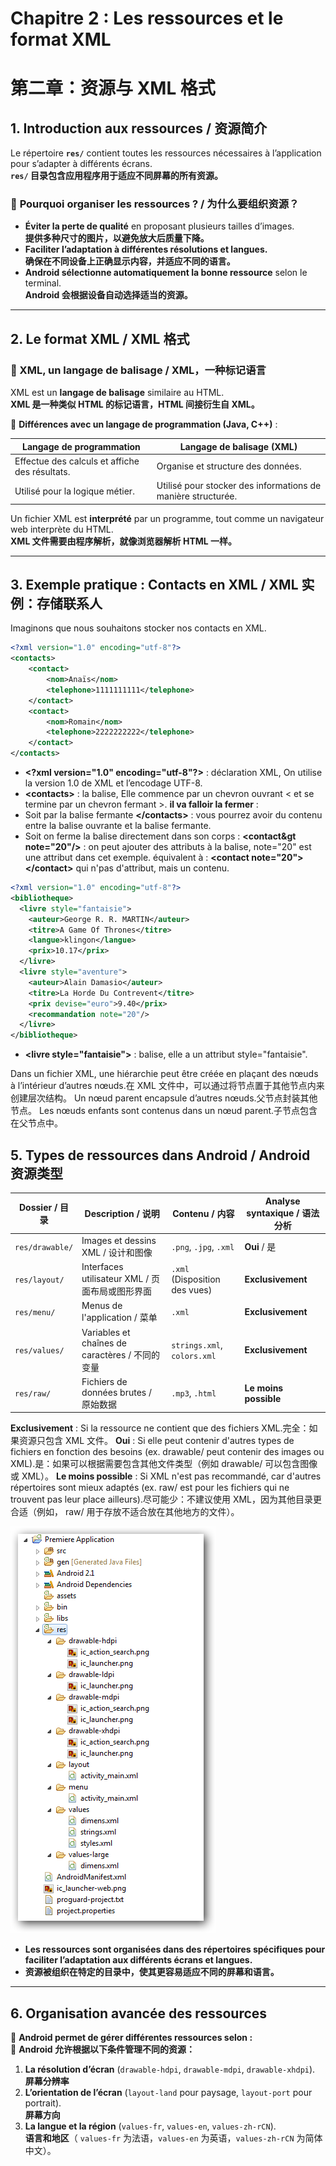 # **Chapitre 2 : Les ressources et le format XML**

# **第二章：资源与 XML 格式**

## **1. Introduction aux ressources / 资源简介**

Le répertoire **`res/`** contient toutes les ressources nécessaires à l’application pour s’adapter à différents écrans.  
**`res/` 目录包含应用程序用于适应不同屏幕的所有资源。**  

### 📌 **Pourquoi organiser les ressources ? / 为什么要组织资源？**

- **Éviter la perte de qualité** en proposant plusieurs tailles d’images.  
  **提供多种尺寸的图片，以避免放大后质量下降。**  
- **Faciliter l’adaptation à différentes résolutions et langues.**  
  **确保在不同设备上正确显示内容，并适应不同的语言。**  
- **Android sélectionne automatiquement la bonne ressource** selon le terminal.  
  **Android 会根据设备自动选择适当的资源。**  

---

## **2. Le format XML / XML 格式**

### **📌 XML, un langage de balisage / XML，一种标记语言**

XML est un **langage de balisage** similaire au HTML.  
**XML 是一种类似 HTML 的标记语言，HTML 间接衍生自 XML。**  

📌 **Différences avec un langage de programmation (Java, C++)** :  

| **Langage de programmation** | **Langage de balisage** (XML) |
|-----------------------------|------------------------------|
| Effectue des calculs et affiche des résultats. | Organise et structure des données. |
| Utilisé pour la logique métier. | Utilisé pour stocker des informations de manière structurée. |

Un fichier XML est **interprété** par un programme, tout comme un navigateur web interprète du HTML.  
**XML 文件需要由程序解析，就像浏览器解析 HTML 一样。**

---

## **3. Exemple pratique : Contacts en XML / XML 实例：存储联系人**

Imaginons que nous souhaitons stocker nos contacts en XML.  

```xml
<?xml version="1.0" encoding="utf-8"?>
<contacts>
    <contact>
        <nom>Anaïs</nom>
        <telephone>1111111111</telephone>
    </contact>
    <contact>
        <nom>Romain</nom>
        <telephone>2222222222</telephone>
    </contact>
</contacts>

```
- **&lt;?xml version="1.0" encoding="utf-8"?&gt;** : déclaration XML, On utilise la version 1.0 de XML et l’encodage UTF-8.
- **&lt;contacts&gt;** : la balise, Elle commence par un chevron ouvrant < et se termine par un chevron fermant >.
**il va falloir la fermer** : 
- Soit par la balise fermante **&lt;/contacts&gt;** : vous pourrez avoir du contenu entre la balise ouvrante et la balise fermante.
- Soit on ferme la balise directement dans son corps : **&lt;contact&gt note="20"/&gt;** : on peut ajouter des attributs à la balise, note="20" est une attribut dans cet exemple. équivalent à : **&lt;contact note="20"&gt;&lt;/contact&gt;** qui n'pas d'attribut, mais un contenu.


```xml
<?xml version="1.0" encoding="utf-8"?>
<bibliotheque>
  <livre style="fantaisie">
    <auteur>George R. R. MARTIN</auteur>
    <titre>A Game Of Thrones</titre>
    <langue>klingon</langue>
    <prix>10.17</prix>
  </livre>
  <livre style="aventure">
    <auteur>Alain Damasio</auteur>
    <titre>La Horde Du Contrevent</titre>
    <prix devise="euro">9.40</prix>
    <recommandation note="20"/>
  </livre>
</bibliotheque>
```

- **&lt;livre style="fantaisie"&gt;** : balise, elle a un attribut style="fantaisie".

Dans un fichier XML, une hiérarchie peut être créée en plaçant des nœuds à l’intérieur d’autres nœuds.在 XML 文件中，可以通过将节点置于其他节点内来创建层次结构。
Un nœud parent encapsule d’autres nœuds.父节点封装其他节点。
Les nœuds enfants sont contenus dans un nœud parent.子节点包含在父节点中。

## **5. Types de ressources dans Android / Android 资源类型**

| **Dossier / 目录** | **Description / 说明** | **Contenu / 内容** | **Analyse syntaxique / 语法分析** |
|-------------|------------------|-------------|------------------|
| `res/drawable/` | Images et dessins XML / 设计和图像 | `.png`, `.jpg`, `.xml` | **Oui** / 是 |
| `res/layout/` | Interfaces utilisateur XML / 页面布局或图形界面 | `.xml` (Disposition des vues) | **Exclusivement** |
| `res/menu/` | Menus de l'application / 菜单 | `.xml` | **Exclusivement** |
| `res/values/` | Variables et chaînes de caractères / 不同的变量 | `strings.xml`, `colors.xml` | **Exclusivement** |
| `res/raw/` | Fichiers de données brutes / 原始数据 | `.mp3`, `.html` | **Le moins possible** |

**Exclusivement** : Si la ressource ne contient que des fichiers XML.完全：如果资源只包含 XML 文件。
**Oui** : Si elle peut contenir d'autres types de fichiers en fonction des besoins (ex. drawable/ peut contenir des images ou XML).是：如果可以根据需要包含其他文件类型（例如 drawable/ 可以包含图像或 XML）。
**Le moins possible** : Si XML n'est pas recommandé, car d'autres répertoires sont mieux adaptés (ex. raw/ est pour les fichiers qui ne trouvent pas leur place ailleurs).尽可能少：不建议使用 XML，因为其他目录更合适（例如， raw/ 用于存放不适合放在其他地方的文件）。

![alt text](image-1.png)

- **Les ressources sont organisées dans des répertoires spécifiques pour faciliter l’adaptation aux différents écrans et langues.**  
- **资源被组织在特定的目录中，使其更容易适应不同的屏幕和语言。**

---

## **6. Organisation avancée des ressources**

📌 **Android permet de gérer différentes ressources selon :**  
📌 **Android 允许根据以下条件管理不同的资源：**

1. **La résolution d’écran** (`drawable-hdpi`, `drawable-mdpi`, `drawable-xhdpi`).  
   **屏幕分辨率**
2. **L’orientation de l’écran** (`layout-land` pour paysage, `layout-port` pour portrait).  
   **屏幕方向**
3. **La langue et la région** (`values-fr`, `values-en`, `values-zh-rCN`).  
   **语言和地区**（ `values-fr` 为法语，`values-en` 为英语，`values-zh-rCN` 为简体中文）。

